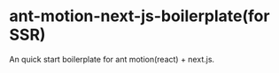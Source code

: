 # ant-motion-next-js-boilerplate(for SSR)

An quick start boilerplate for ant motion(react) + next.js.
